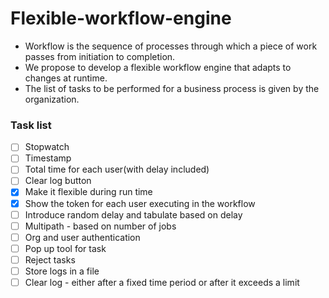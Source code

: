 # Flexible-workflow-engine
- Workflow is the sequence of processes through which a piece of work passes from initiation to completion.
- We propose to develop a flexible workflow engine that adapts to changes at runtime.
- The list of tasks to be performed for a business process is given by the organization.

### Task list
- [ ] Stopwatch
- [ ] Timestamp
- [ ] Total time for each user(with delay included)
- [ ] Clear log button
- [x] Make it flexible during run time
- [x] Show the token for each user executing in the workflow
- [ ] Introduce random delay and tabulate based on delay
- [ ] Multipath - based on number of jobs
- [ ] Org and user authentication
- [ ] Pop up tool for task
- [ ] Reject tasks
- [ ] Store logs in a file 
- [ ] Clear log - either after a fixed time period or after it exceeds a limit
